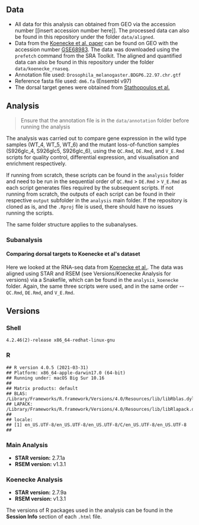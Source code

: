 ## Data
* All data for this analysis can obtained from GEO via the accession number [[insert accession number here]]. The processed data can also be found in this repository under the folder `data/aligned`.
* Data from the [Koenecke et al. paper](https://genomebiology.biomedcentral.com/articles/10.1186/s13059-016-1057-2) can be found on GEO with the accession number [GSE68983](https://www.ncbi.nlm.nih.gov/geo/query/acc.cgi?acc=GSE68983). The data was downloaded using the `prefetch` command from the SRA Toolkit. The aligned and quantified data can also be found in this repository under the folder `data/koenecke_rnaseq`. 
* Annotation file used: `Drosophila_melanogaster.BDGP6.22.97.chr.gtf`
* Reference fasta file used: `dm6.fa` (Ensembl v97)
* The dorsal target genes were obtained from [Stathopoulos et al.](https://www.cell.com/cell/fulltext/S0092-8674(02)01087-5?_returnURL=https%3A%2F%2Flinkinghub.elsevier.com%2Fretrieve%2Fpii%2FS0092867402010875%3Fshowall%3Dtrue)


## Analysis
> Ensure that the annotation file is in the `data/annotation` folder before running the analysis 

The analysis was carried out to compare gene expression in the wild type samples (WT_4, WT_5, WT_6) and the mutant loss-of-function samples (S926glc_4, S926glc5, S926glc_6), using the `QC.Rmd`, `DE.Rmd`, and `V_E.Rmd` scripts for quality control, differential expression, and visualisation and enrichment respectively. 

If running from scratch, these scripts can be found in the `analysis` folder and need to be run in the sequential order of `QC.Rmd` > `DE.Rmd` > `V_E.Rmd` as each script generates files required by the subsequent scripts. If not running from scratch, the outputs of each script can be found in their respective `output` subfolder in the `analysis` main folder. If the repository is cloned as is, and the `.Rproj` file is used,  there should have no issues running the scripts.

The same folder structure applies to the subanalyses.

### Subanalysis
#### Comparing dorsal targets to Koenecke et al's dataset
Here we looked at the RNA-seq data from [Koenecke et al.](https://genomebiology.biomedcentral.com/articles/10.1186/s13059-016-1057-2). The data was aligned using STAR and RSEM (see Versions/Koenecke Analysis for versions) via a Snakefile, which can be found in the `analysis_koenecke` folder. Again, the same three scripts were used, and in the same order -- `QC.Rmd`, `DE.Rmd`, and `V_E.Rmd`.

## Versions
### Shell
```
4.2.46(2)-release x86_64-redhat-linux-gnu
```

### R
```
## R version 4.0.5 (2021-03-31)
## Platform: x86_64-apple-darwin17.0 (64-bit)
## Running under: macOS Big Sur 10.16
## 
## Matrix products: default
## BLAS:   /Library/Frameworks/R.framework/Versions/4.0/Resources/lib/libRblas.dylib
## LAPACK: /Library/Frameworks/R.framework/Versions/4.0/Resources/lib/libRlapack.dylib
## 
## locale:
## [1] en_US.UTF-8/en_US.UTF-8/en_US.UTF-8/C/en_US.UTF-8/en_US.UTF-8
## 
```

### Main Analysis
* **STAR version:** 2.7.1a
* **RSEM version:** v1.3.1

### Koenecke Analysis
* **STAR version:** 2.7.9a
* **RSEM version:** v1.3.1

The versions of R packages used in the analysis can be found in the **Session Info** section of each `.html` file.
